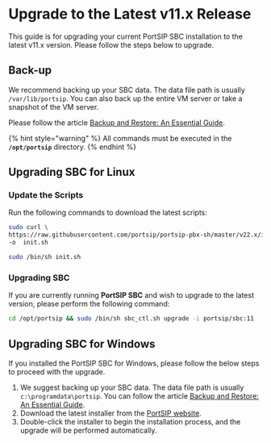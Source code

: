 # Upgrade to the Latest v11.x Release

This guide is for upgrading your current PortSIP SBC installation to the latest v11.x version. Please follow the steps below to upgrade.

## Back-up

We recommend backing up your SBC data. The data file path is usually `/var/lib/portsip`. You can also back up the entire VM server or take a snapshot of the VM server.

Please follow the article [Backup and Restore: An Essential Guide](../backup-and-restore/).

{% hint style="warning" %}
All commands must be executed in the **`/opt/portsip`** directory.
{% endhint %}

## Upgrading SBC for Linux

### Update the Scripts

Run the following commands to download the latest scripts:

```sh
sudo curl \
https://raw.githubusercontent.com/portsip/portsip-pbx-sh/master/v22.x/init.sh  \
-o  init.sh
```

```sh
sudo /bin/sh init.sh
```

### Upgrading SBC

If you are currently running **PortSIP SBC** and wish to upgrade to the latest version, please perform the following command:

```sh
cd /opt/portsip && sudo /bin/sh sbc_ctl.sh upgrade -i portsip/sbc:11
```

## Upgrading SBC for Windows

If you installed the PortSIP SBC for Windows, please follow the below steps to proceed with the upgrade.

1. We suggest backing up your SBC data. The data file path is usually `c:\programdata\portsip`. You can follow the article [Backup and Restore: An Essential Guide](../backup-and-restore/).&#x20;
2. Download the latest installer from the [PortSIP website](https://www.portsip.com/download-portsip-sbc).&#x20;
3. Double-click the installer to begin the installation process, and the upgrade will be performed automatically.

